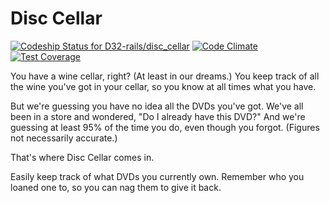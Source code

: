 # Disc Cellar

[ ![Codeship Status for D32-rails/disc_cellar](https://codeship.com/projects/8d428170-b3b0-0132-9665-2aa0bd32b09d/status?branch=master)](https://codeship.com/projects/70283)
[![Code Climate](https://codeclimate.com/github/D32-rails/disc_cellar/badges/gpa.svg)](https://codeclimate.com/github/D32-rails/disc_cellar)
[![Test Coverage](https://codeclimate.com/github/D32-rails/disc_cellar/badges/coverage.svg)](https://codeclimate.com/github/D32-rails/disc_cellar)

You have a wine cellar, right? (At least in our dreams.) You keep track of all the wine you've got in your cellar, so you know at all times what you have.

But we're guessing you have no idea all the DVDs you've got. We've all been in a store and wondered, "Do I already have this DVD?" And we're guessing at least 95% of the time you do, even though you forgot. (Figures not necessarily accurate.)

That's where Disc Cellar comes in.

Easily keep track of what DVDs you currently own. Remember who you loaned one to, so you can nag them to give it back.
